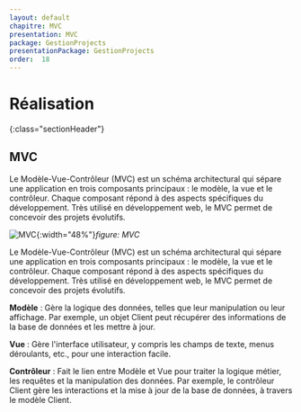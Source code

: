 ```yaml
---
layout: default
chapitre: MVC
presentation: MVC
package: GestionProjects
presentationPackage: GestionProjects
order:  18
---
```


# Réalisation
{:class="sectionHeader"}

<!-- new slide -->

## MVC

Le Modèle-Vue-Contrôleur (MVC) est un schéma architectural qui sépare une application en trois composants principaux : le modèle, la vue et le contrôleur. Chaque composant répond à des aspects spécifiques du développement. Très utilisé en développement web, le MVC permet de concevoir des projets évolutifs.

![MVC](/lab_crud/realisation/MVC/images/mvc.png){:width="48%"}*figure: MVC*

<!-- note -->

Le Modèle-Vue-Contrôleur (MVC) est un schéma architectural qui sépare une application en trois composants principaux : le modèle, la vue et le contrôleur. Chaque composant répond à des aspects spécifiques du développement. Très utilisé en développement web, le MVC permet de concevoir des projets évolutifs.

**Modèle** :
Gère la logique des données, telles que leur manipulation ou leur affichage. Par exemple, un objet Client peut récupérer des informations de la base de données et les mettre à jour.

**Vue** :
Gère l'interface utilisateur, y compris les champs de texte, menus déroulants, etc., pour une interaction facile.

**Contrôleur** :
Fait le lien entre Modèle et Vue pour traiter la logique métier, les requêtes et la manipulation des données. Par exemple, le contrôleur Client gère les interactions et la mise à jour de la base de données, à travers le modèle Client.

<!-- new slide -->